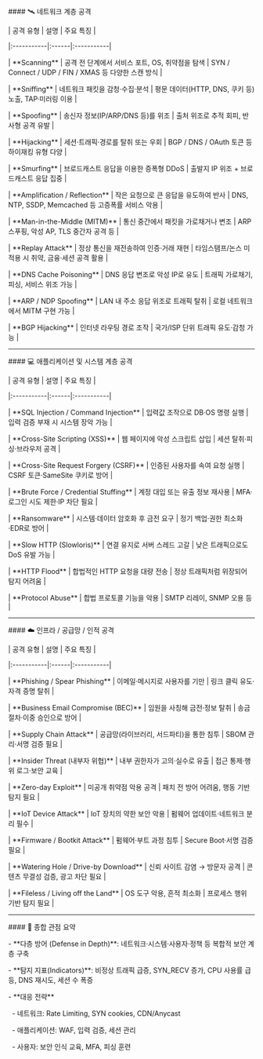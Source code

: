 

\#### 🛰️ 네트워크 계층 공격



| 공격 유형 | 설명 | 주요 특징 |

|:-----------|:------|:-----------|

| \*\*Scanning\*\* | 공격 전 단계에서 서비스 포트, OS, 취약점을 탐색 | SYN / Connect / UDP / FIN / XMAS 등 다양한 스캔 방식 |

| \*\*Sniffing\*\* | 네트워크 패킷을 감청·수집·분석 | 평문 데이터(HTTP, DNS, 쿠키 등) 노출, TAP·미러링 이용 |

| \*\*Spoofing\*\* | 송신자 정보(IP/ARP/DNS 등)를 위조 | 출처 위조로 추적 회피, 반사형 공격 유발 |

| \*\*Hijacking\*\* | 세션·트래픽·경로를 탈취 또는 우회 | BGP / DNS / OAuth 토큰 등 하이재킹 유형 다양 |

| \*\*Smurfing\*\* | 브로드캐스트 응답을 이용한 증폭형 DDoS | 출발지 IP 위조 + 브로드캐스트 응답 집중 |

| \*\*Amplification / Reflection\*\* | 작은 요청으로 큰 응답을 유도하여 반사 | DNS, NTP, SSDP, Memcached 등 고증폭률 서비스 악용 |

| \*\*Man-in-the-Middle (MITM)\*\* | 통신 중간에서 패킷을 가로채거나 변조 | ARP 스푸핑, 악성 AP, TLS 중간자 공격 등 |

| \*\*Replay Attack\*\* | 정상 통신을 재전송하여 인증·거래 재현 | 타임스탬프/논스 미적용 시 취약, 금융·세션 공격 활용 |

| \*\*DNS Cache Poisoning\*\* | DNS 응답 변조로 악성 IP로 유도 | 트래픽 가로채기, 피싱, 서비스 위조 가능 |

| \*\*ARP / NDP Spoofing\*\* | LAN 내 주소 응답 위조로 트래픽 탈취 | 로컬 네트워크에서 MITM 구현 가능 |

| \*\*BGP Hijacking\*\* | 인터넷 라우팅 경로 조작 | 국가/ISP 단위 트래픽 유도·감청 가능 |



---



\#### 💻 애플리케이션 및 시스템 계층 공격



| 공격 유형 | 설명 | 주요 특징 |

|:-----------|:------|:-----------|

| \*\*SQL Injection / Command Injection\*\* | 입력값 조작으로 DB·OS 명령 실행 | 입력 검증 부재 시 시스템 장악 가능 |

| \*\*Cross-Site Scripting (XSS)\*\* | 웹 페이지에 악성 스크립트 삽입 | 세션 탈취·피싱·브라우저 공격 |

| \*\*Cross-Site Request Forgery (CSRF)\*\* | 인증된 사용자를 속여 요청 실행 | CSRF 토큰·SameSite 쿠키로 방어 |

| \*\*Brute Force / Credential Stuffing\*\* | 계정 대입 또는 유출 정보 재사용 | MFA·로그인 시도 제한·IP 차단 필요 |

| \*\*Ransomware\*\* | 시스템·데이터 암호화 후 금전 요구 | 정기 백업·권한 최소화·EDR로 방어 |

| \*\*Slow HTTP (Slowloris)\*\* | 연결 유지로 서버 스레드 고갈 | 낮은 트래픽으로도 DoS 유발 가능 |

| \*\*HTTP Flood\*\* | 합법적인 HTTP 요청을 대량 전송 | 정상 트래픽처럼 위장되어 탐지 어려움 |

| \*\*Protocol Abuse\*\* | 합법 프로토콜 기능을 악용 | SMTP 리레이, SNMP 오용 등 |



---



\#### ☁️ 인프라 / 공급망 / 인적 공격



| 공격 유형 | 설명 | 주요 특징 |

|:-----------|:------|:-----------|

| \*\*Phishing / Spear Phishing\*\* | 이메일·메시지로 사용자를 기만 | 링크 클릭 유도·자격 증명 탈취 |

| \*\*Business Email Compromise (BEC)\*\* | 임원을 사칭해 금전·정보 탈취 | 송금 절차·이중 승인으로 방어 |

| \*\*Supply Chain Attack\*\* | 공급망(라이브러리, 서드파티)을 통한 침투 | SBOM 관리·서명 검증 필요 |

| \*\*Insider Threat (내부자 위협)\*\* | 내부 권한자가 고의·실수로 유출 | 접근 통제·행위 로그·보안 교육 |

| \*\*Zero-day Exploit\*\* | 미공개 취약점 악용 공격 | 패치 전 방어 어려움, 행동 기반 탐지 필요 |

| \*\*IoT Device Attack\*\* | IoT 장치의 약한 보안 악용 | 펌웨어 업데이트·네트워크 분리 필수 |

| \*\*Firmware / Bootkit Attack\*\* | 펌웨어·부트 과정 침투 | Secure Boot·서명 검증 필요 |

| \*\*Watering Hole / Drive-by Download\*\* | 신뢰 사이트 감염 → 방문자 공격 | 콘텐츠 무결성 검증, 광고 차단 필요 |

| \*\*Fileless / Living off the Land\*\* | OS 도구 악용, 흔적 최소화 | 프로세스 행위 기반 탐지 필요 |



---



\#### 🧠 종합 관점 요약



\- \*\*다층 방어 (Defense in Depth)\*\*: 네트워크·시스템·사용자·정책 등 복합적 보안 계층 구축  

\- \*\*탐지 지표(Indicators)\*\*: 비정상 트래픽 급증, SYN\_RECV 증가, CPU 사용률 급등, DNS 재시도, 세션 수 폭증  

\- \*\*대응 전략\*\*  

&nbsp; - 네트워크: Rate Limiting, SYN cookies, CDN/Anycast  

&nbsp; - 애플리케이션: WAF, 입력 검증, 세션 관리  

&nbsp; - 사용자: 보안 인식 교육, MFA, 피싱 훈련  



